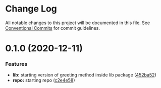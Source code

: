 # Change Log

All notable changes to this project will be documented in this file.
See [Conventional Commits](https://conventionalcommits.org) for commit guidelines.

# 0.1.0 (2020-12-11)


### Features

* **lib:** starting version of greeting method inside lib package ([452ba52](https://github.com/davikawasaki/lerna-monorepo-mr2/commit/452ba52fdeb681a2c82c83d899ee6aeac2e77923))
* **repo:** starting repo ([c2e4e58](https://github.com/davikawasaki/lerna-monorepo-mr2/commit/c2e4e58b765b3ce4fdc0e4ce8ce025fa5d7d335e))
